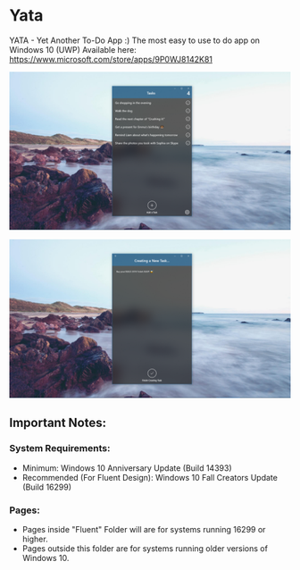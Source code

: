 # Yata
YATA - Yet Another To-Do App :)
The most easy to use to do app on Windows 10 (UWP)
Available here: https://www.microsoft.com/store/apps/9P0WJ8142K81

![Screenshot1](https://github.com/colinkiama/Yata/blob/master/img/Screenshot%20(128).png)

![Screenshot2](https://github.com/colinkiama/Yata/blob/master/img/Screenshot%20(129).png)

## Important Notes:
### System Requirements:
- Minimum: Windows 10 Anniversary Update (Build 14393)
- Recommended (For Fluent Design): Windows 10 Fall Creators Update (Build 16299)

### Pages:
- Pages inside "Fluent" Folder will are for systems running 16299 or higher.
- Pages outside this folder are for systems running older versions of Windows 10.
